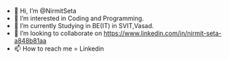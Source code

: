 - 👋 Hi, I’m @NirmitSeta
- 👀 I’m interested in Coding and Programming.
- 🌱 I’m currently Studying in BE(IT) in SVIT,Vasad.
- 💞️ I’m looking to collaborate on https://www.linkedin.com/in/nirmit-seta-a848b81aa
- 📫 How to reach me = Linkedin


<!---
NirmitSeta/NirmitSeta is a ✨ special ✨ repository because its `README.md` (this file) appears on your GitHub profile.
You can click the Preview link to take a look at your changes.
--->
